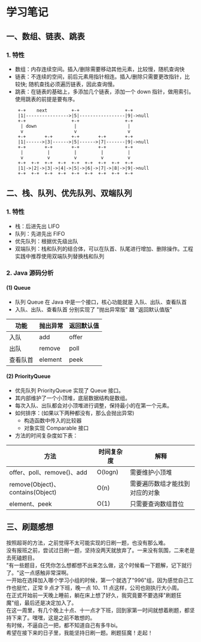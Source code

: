 # 学习笔记

## 一、数组、链表、跳表
### 1. 特性
- 数组：内存连续空间。插入/删除需要移动其他元素，比较慢，随机查询快
- 链表：不连续的空间，前后元素用指针相连。插入/删除只需要更改指针，比较快; 随机查找必须遍历链表，因此查询慢。
- 跳表：在链表的基础上，多添加几个链表，添加一个 down 指针，做用索引。使用跳表的前提是要有序。
    ```
     +-+    next         +-+                 +-+   
     |1|---------------->|5|-----------------|9|->null
     +-+                 +-+                 +-+   
      | down              |                   |   
      v                   v                   v   
     +-+       +-+       +-+       +-+       +-+  
     |1|------>|3|------>|5|------>|7|-------|9|->null
     +-+       +-+       +-+       +-+       +-+  
      |         |         |         |         |   
      v         v         v         v         v            
     +-+  +-+  +-+  +-+  +-+  +-+  +-+  +-+  +-+ 
     |1|->|2|->|3|->|4|->|5|->|6|->|7|->|8|->|9|->null
     +-+  +-+  +-+  +-+  +-+  +-+  +-+  +-+  +-+  
    ```

## 二、栈、队列、优先队列、双端队列

### 1. 特性
- 栈：后进先出 LIFO
- 队列：先进先出 FIFO
- 优先队列：根据优先级出队
- 双端队列：栈和队列的结合体，可以在队首、队尾进行增加、删除操作。工程实践中推荐使用双端队列替换栈和队列

### 2. Java 源码分析
#### (1) Queue
- 队列 Queue 在 Java 中是一个接口，核心功能就是 入队、出队、查看队首
- 入队、出队、查看队首 分别实现了 "抛出异常版" 跟 "返回默认值版"

| 功能 | 抛出异常 | 返回默认值 |
| --- | --- | --- |
| 入队 | add | offer |
| 出队 | remove | poll |
| 查看队首 | element | peek |

#### (2) PriorityQueue
- 优先队列 PriorityQueue 实现了 Queue 接口。
- 其内部维护了一个小顶堆，底层数据结构是数组。
- 每次入队、出队都会对小顶堆进行调整，保持最小的在第一个元素。
- 如何排序：(如果以下两种都没有，那么会抛出异常)
    - 构造函数中传入的比较器
    - 对象实现 Comparable 接口
- 方法的时间复杂度如下表：

| 方法 | 时间复杂度 | 解释 |
| --- | --- | --- |
| offer、poll、remove()、add | O(logn) | 需要维护小顶堆 |
| remove(Object)、contains(Object) | O(n) | 需要遍历数组才能找到对应的对象 |
| element、peek | O(1) | 只需要查询数组首位 |

## 三、刷题感想
按照超哥的方法，之前觉得不太可能实现的日刷一题，也没有那么难。
<br>没有报班之前，尝试过日刷一题，坚持没两天就放弃了。一来没有氛围，二来老是去死磕题目。
<br>"有一些题目，任凭你怎么想都想不出来怎么做，这个时候看一下题解，记下就行了。"这一点感触非常深啊。
<br> 一开始在选择加入哪个学习小组的时候，第一个就选了"996"组，因为感觉自己工作也挺忙，正常 9 点才下班，晚一点 10、11 点这样，公司也刚执行大小周。
<br>在正式开始前一天晚上睡前，躺在床上想了好久，我究竟要不要选择"刷题狂魔"组，最后还是决定加入了。
<br>在这一周里，有几个晚上十点、十一点才下班，回到家第一时间就想着刷题，都坚持下来了。嘿嘿，这是之前不敢想的。
<br>有时候，不逼自己一把，都不知道自己有多牛bi。
<br>希望在接下来的日子里，我能坚持日刷一题。刷题狂魔！走起！